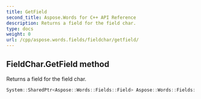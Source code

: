 ```yaml
---
title: GetField
second_title: Aspose.Words for C++ API Reference
description: Returns a field for the field char. 
type: docs
weight: 0
url: /cpp/aspose.words.fields/fieldchar/getfield/
---
```

## FieldChar.GetField method


Returns a field for the field char.

```cpp
System::SharedPtr<Aspose::Words::Fields::Field> Aspose::Words::Fields::FieldChar::GetField()
```

